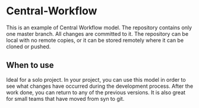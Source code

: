 <h1>Central-Workflow</h1>
This is an example of Central Workflow model. The repository contains only one master branch. All changes are committed to it. The repository can be local with no remote copies, or it can be stored remotely where it can be cloned or pushed.

<h2>When to use</h2>
Ideal for a solo project. In your project, you can use this model in order to see what changes have occurred during the development process. After the work done, you can return to any of the previous versions. It is also great for small teams that have moved from syn to git.
